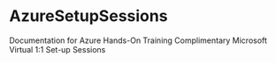# AzureSetupSessions
Documentation for Azure Hands-On Training Complimentary Microsoft Virtual 1:1 Set-up Sessions 
